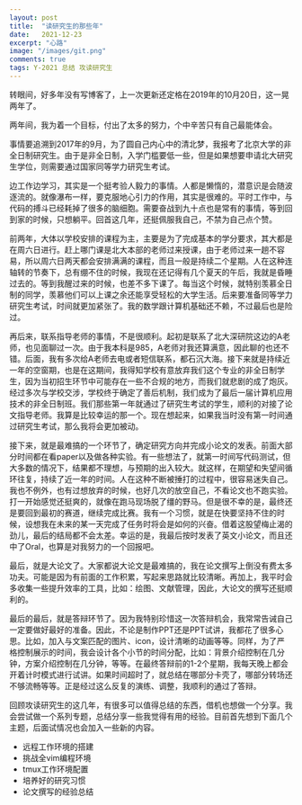 ```yaml
---
layout: post
title:  "读研究生的那些年"
date:   2021-12-23
excerpt: "心路"
image: "/images/git.png"
comments: true
tags: Y-2021 总结 攻读研究生
---
```


转眼间，好多年没有写博客了，上一次更新还定格在2019年的10月20日，这一晃两年了。

两年间，我为着一个目标，付出了太多的努力，个中辛苦只有自己最能体会。

事情要追溯到2017年的9月，为了圆自己内心中的清北梦，我报考了北京大学的非全日制研究生。由于是非全日制，入学门槛要低一些，但是如果想要申请北大研究生学位，则需要通过国家同等学力研究生考试。

边工作边学习，其实是一个挺考验人毅力的事情。人都是懒惰的，潜意识是会随波逐流的。就像瀑布一样，要克服地心引力的作用，其实是很难的。平时工作中，与代码的搏斗已经耗掉了很多的脑细胞。需要奋战到九十点也是常有的事情，等到回到家的时候，只想躺平。回首这几年，还挺佩服我自己，不禁为自己点个赞。

前两年，大体以学校安排的课程为主，主要是为了完成基本的学分要求，其大都是在周六日进行。赶上哪门课是北大本部的老师过来授课，由于老师过来一趟不容易，所以周六日两天都会安排满满的课程，而且一般是持续二个星期。人在这种连轴转的节奏下，总有绷不住的时候，我现在还记得有几个夏天的午后，我就是昏睡过去的。等到我醒过来的时候，也差不多下课了。每当这个时候，就特别羡慕全日制的同学，羡慕他们可以上课之余还能享受轻松的大学生活。后来要准备同等学力研究生考试，时间就更加紧张了。我的数学跟计算机基础还不赖，不过最后也是险过。

再后来，联系指导老师的事情，不是很顺利。起初是联系了北大深研院这边的A老师，也见面聊过一次。由于我本科是985，A老师对我还算满意，因此聊的也还不错。后面，我有多次给A老师去电或者短信联系，都石沉大海。接下来就是持续近一年的空窗期，也是在这期间，我得知学校有意放弃我们这个专业的非全日制学生，因为当初招生环节中可能存在一些不合规的地方，而我们就悲剧的成了炮灰。经过多次与学校交涉，学校终于确定了善后机制，我们成为了最后一届计算机应用技术的非全日制班。我们那些第一年就通过了研究生考试的学生，顺利的对接了论文指导老师。我算是比较幸运的那一个。现在想起来，如果我当时没有第一时间通过研究生考试，那么我将会更加被动。

接下来，就是最难搞的一个环节了，确定研究方向并完成小论文的发表。前面大部分时间都在看paper以及做各种实验。有一些想法了，就第一时间写代码测试，但大多数的情况下，结果都不理想，与预期的出入较大。就这样，在期望和失望间循环往复，持续了近一年的时间。人在这种不断被捶打的过程中，很容易迷失自己。我也不例外，也有过想放弃的时候，也好几次的放空自己，不看论文也不跑实验。打一开始感觉还挺爽的，就像在跑马现场脱了缰的野马。但是很不幸的是，最终还是要回到最初的赛道，继续完成比赛。我有一个习惯，就是在快要坚持不住的时候，设想我在未来的某一天完成了任务时将会是如何的兴奋。借着这股望梅止渴的劲儿，最后的结局都不会太差。幸运的是，我最后按时发表了英文小论文，而且还中了Oral，也算是对我努力的一个回报吧。

最后，就是大论文了。大家都说大论文是最难搞的，我在论文撰写上倒没有费太多功夫。可能是因为有前面的工作积累，写起来思路就比较清晰。再加上，我平时会多收集一些提升效率的工具，比如：绘图、文献管理，因此，大论文的撰写还挺顺利的。

最后的最后，就是答辩环节了。因为我特别珍惜这一次答辩机会，我常常告诫自己一定要做好最好的准备。因此，不论是制作PPT还是PPT试讲，我都花了很多心思。比如，加入与文案匹配的图片、icon，设计清晰的动画等等。同样，为了严格控制展示的时间，我会设计各个小节的时间分配，比如：背景介绍控制在几分钟，方案介绍控制在几分钟，等等。在最终答辩前的1-2个星期，我每天晚上都会开着计时模式进行试讲。如果时间超时了，就总结在哪部分卡壳了，哪部分转场还不够流畅等等。正是经过这么反复的演练、调整，我顺利的通过了答辩。

回顾攻读研究生的这几年，有很多可以值得总结的东西，借机也想做一个分享。我会尝试做一个系列专题，总结分享一些我觉得有用的经验。目前首先想到下面几个主题，后面试情况也会加入一些新的内容。

- 远程工作环境的搭建
- 挑战全vim编程环境
- tmux工作环境配置
- 培养好的研究习惯
- 论文撰写的经验总结